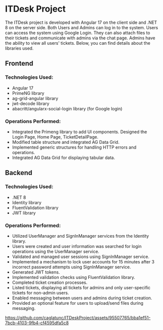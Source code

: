 # ITDesk Project

The ITDesk project is developed with Angular 17 on the client side and .NET 8 on the server side. Both Users and Admins can log in to the system. Users can access the system using Google Login.
They can also attach files to their tickets and communicate with admins via the chat page. Admins have the ability to view all users' tickets. Below, you can find details about the libraries used.

## Frontend

### Technologies Used:
- Angular 17
- PrimeNG library
- ag-grid-angular library
- jwt-decode library
- abacritt/angularx-social-login library (for Google login)

### Operations Performed:
- Integrated the Primeng library to add UI components. Designed the Login Page, Home Page, TicketDetailPage.
- Modified table structure and integrated AG Data Grid.
- Implemented generic structures for handling HTTP errors and operations.
- Integrated AG Data Grid for displaying tabular data.

## Backend

### Technologies Used:
- .NET 8
- Identity library
- FluentValidation library
- JWT library

### Operations Performed:
- Utilized UserManager and SignInManager services from the Identity library.
- Users were created and user information was searched for login operations using the UserManager service.
- Validated and managed user sessions using SignInManager service.
- Implemented a mechanism to lock user accounts for 15 minutes after 3 incorrect password attempts using SignInManager service.
- Generated JWT tokens.
- Implemented validation checks using FluentValidation library.
- Completed ticket creation processes.
- Listed tickets, displaying all tickets for admins and only user-specific tickets for non-admin users.
- Enabled messaging between users and admins during ticket creation.
- Provided an optional feature for users to upload/send files during messaging.




https://github.com/caglatunc/ITDeskProject/assets/95507765/bba1ef51-7bcb-4103-9fb4-cf4595dfa5c8

